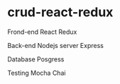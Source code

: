 # crud-react-redux

Frond-end
React
Redux

Back-end
Nodejs server
Express

Database
Posgress

Testing
Mocha
Chai
